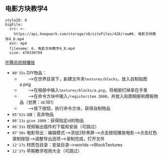 ## 电影方块教学4


```@BigFile
styleID: 0
bigFile:
  src: >-
    https://api.keepwork.com/storage/v0/siteFiles/426/raw#6. 电影方块教学4_0.mp4
  ext: mp4
  filename: 6. 电影方块教学4_0.mp4
  size: 470330794
```
[在腾讯视频播放](https://v.qq.com/x/page/v0141g6vz58.html)
- `00'15s` DIY物品：
  - &nbsp;&nbsp;&nbsp;&nbsp;&nbsp;&nbsp;&nbsp;-->在世界目录下，新建文件夹`textures/blocks`，放入自制贴图a.png
  - &nbsp;&nbsp;&nbsp;&nbsp;&nbsp;&nbsp;&nbsp;-->在相册中输入`textures/blocks/a.png`，将相册打掉拿在手里
  - &nbsp;&nbsp;&nbsp;&nbsp;&nbsp;&nbsp;&nbsp;-->在命令方块中输入`/registeritem 2000`，并放入贴图相册和模板物品（甘蔗：id:161）
  - &nbsp;&nbsp;&nbsp;&nbsp;&nbsp;&nbsp;&nbsp;-->按下按钮，执行命令方块，获得自制物品
- `05'52s` `Q键`：丢弃物品
- `06'11s` `give 2000`：获得指定id的物品
- `06'33s` 视频输出插件的下载和安装（可跳过）
- `07'30s` 电影导出：编辑模式-->添加2秒黑屏-->点击按钮播放电影-->点击红色录制按钮-->调整导出选项-->录制完成，打开文件
- `12'17s` 材质包目录：安装目录-->worlds-->BlockTextures
- `12'37s` 早期教学视频大全（可跳过）
